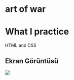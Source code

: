<h1> art of war </h1>

 <h1> What I practice </h1>

 HTML and CSS

 <h2> Ekran Görüntüsü </h2>

 ![](screen.gif)
 